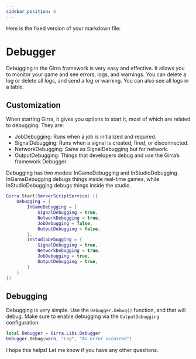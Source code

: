 ```yaml
---
sidebar_position: 6
---
```

Here is the fixed version of your markdown file:

# Debugger

Debugging in the Girra framework is very easy and effective. It allows you to monitor your game and see errors, logs, and warnings. You can delete a log or delete all logs, and send a log or warning. You can also see all logs in a table.

## Customization

When starting Girra, it gives you options to start it, most of which are related to debugging. They are:

- JobDebugging: Runs when a job is initialized and required.
- SignalDebugging: Runs when a signal is created, fired, or disconnected.
- NetworkDebugging: Same as SignalDebugging but for network.
- OutputDebugging: Things that developers debug and use the Girra’s framework Debugger.

Debugging has two modes: InGameDebugging and InStudioDebugging. InGameDebugging debugs things inside real-time games, while InStudioDebugging debugs things inside the studio.

```lua
Girra.Start(ServerScriptService) ({
    Debugging = {
        InGameDebugging = {
            SignalDebugging = true,
            NetworkDebugging = true,
            JobDebugging = false,
            OutputDebugging = false,
        },
        InStudioDebugging = {
            SignalDebugging = true,
            NetworkDebugging = true,
            JobDebugging = true,
            OutputDebugging = true,
        }
    }
})
```

## Debugging

Debugging is very simple. Use the `Debugger.Debug()` function, and that will debug. Make sure to enable debugging via the `OutputDebugging` configuration.

```lua
local Debugger = Girra.Libs.Debugger
Debugger.Debug(warn, "Log", "An error occurred")
```

I hope this helps! Let me know if you have any other questions.